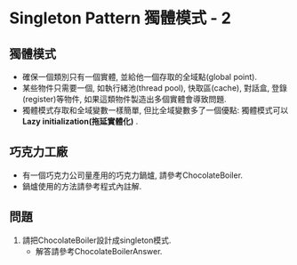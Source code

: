 # Singleton Pattern 獨體模式 - 2

## 獨體模式
* 確保一個類別只有一個實體, 並給他一個存取的全域點(global point).
* 某些物件只需要一個, 如執行緒池(thread pool), 快取區(cache), 對話盒, 登錄(register)等物件, 如果這類物件製造出多個實體會導致問題.
* 獨體模式存取和全域變數一樣簡單, 但比全域變數多了一個優點: 獨體模式可以 __Lazy initialization(拖延實體化)__ .

## 巧克力工廠
* 有一個巧克力公司量產用的巧克力鍋爐, 請參考ChocolateBoiler.
* 鍋爐使用的方法請參考程式內註解.

## 問題
1. 請把ChocolateBoiler設計成singleton模式.
	* 解答請參考ChocolateBoilerAnswer.
